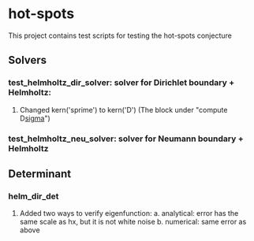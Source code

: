# hot-spots
This project contains test scripts for testing the hot-spots conjecture

## Solvers

### test_helmholtz_dir_solver: solver for Dirichlet boundary + Helmholtz:
1. Changed kern('sprime') to kern('D') (The block under "compute D[sigma](x_in)")


### test_helmholtz_neu_solver: solver for Neumann boundary + Helmholtz


## Determinant

### helm_dir_det
1. Added two ways to verify eigenfunction:
    a. analytical: error has the same scale as hx, but it is not white noise
    b. numerical: same error as above
